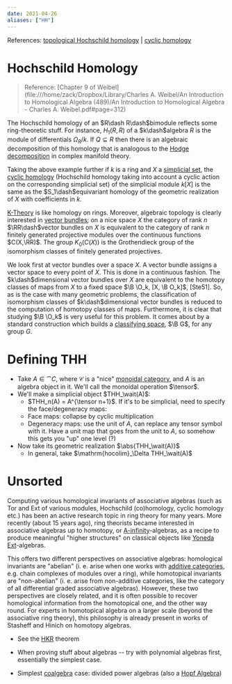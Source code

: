```yaml
---
date: 2021-04-26
aliases: ["HH"]
---
```


References: [topological Hochschild homology](topological%20Hochschild%20homology.md) | [cyclic homology](cyclic%20homology)


# Hochschild Homology

> Reference: [Chapter 9 of Weibel](file:///home/zack/Dropbox/Library/Charles A. Weibel/An Introduction to Homological Algebra (489)/An Introduction to Homological Algebra - Charles A. Weibel.pdf#page=312)

The Hochschild homology of an $R\dash R\dash$bimodule reflects some ring-theoretic stuff. For instance, $H_1(R,R)$ of a $k\dash$algebra $R$ is the module of differentials $\Omega_R/k$. If $Q\subseteq R$ then there is an algebraic decomposition of this homology that is analogous to the [Hodge decomposition](Hodge%20decomposition) in complex manifold theory.

Taking the above example further if $k$ is a ring and $X$ a [simplicial set](simplicial%20set.md), the [cyclic homology](cyclic%20homology) (Hochschild homology taking into account a cyclic action on the corresponding simplicial set) of the simplicial module $k[X]$ is the same as the $S_1\dash$equivariant homology of the geometric realization of $X$ with coefficients in $k$.

[K-Theory](K-Theory.md) is like homology on rings. Moreover, algebraic topology is clearly interested in [vector bundles](vector%20bundles); on a nice space $X$ the category of rank $n$ $\RR\dash$vector bundles on $X$ is equivalent to the category of rank $n$ finitely generated projective modules over the continuous functions $C(X,\RR)$. The group $K_0(C(X))$ is the Grothendieck group of the isomorphism classes of finitely generated projectives.

We look first at vector bundles over a space $X$. A vector bundle assigns a vector space to every point of $X$. This is done in a continuous fashion. The $k\dash$dimensional vector bundles over $X$ are equivalent to the homotopy classes of maps from $X$ to a fixed space $\B \O_k, [X, \B O_k]$, [Ste51]. So, as is the case with many geometric problems, the classification of isomorphism classes of $k\dash$dimensional vector bundles is reduced to the computation of homotopy classes of maps. Furthermore, it is clear that studying $\B \O_k$ is very useful for this problem. It comes about by a standard construction which builds a [classifying space](classifying%20space.md), $\B G$, for any group $G$.

# Defining THH

- Take $A \in \cat{C}$, where $\mathcal C$ is a "nice" [monoidal category](Monoidal%20category.md), and $A$ is an algebra object in it. We'll call the monoidal operation $\tensor$.
- We'll make a simplicial object $THH_\wait(A)$:
  - $THH_n(A) = A^{\tensor n+1}$. If it's to be simplicial, need to specify the face/degeneracy maps:
  - Face maps: collapse by cyclic multiplication
  - Degeneracy maps: use the unit of $A$, can replace any tensor symbol with it. Have a unit map that goes from the unit to $A$, so somehow this gets you "up" one level (?)
- Now take its geometric realization $\abs{THH_\wait(A)}$
  - In general, take $\mathrm{hocolim}_\Delta THH_\wait(A)$

# Unsorted

Computing various homological invariants of associative algebras (such as Tor and Ext of various modules, Hochschild (co)homology, cyclic homology etc.) has been an active research topic in ring theory for many years. More recently (about 15 years ago), ring theorists became interested in associative algebras up to homotopy, or [A-infinity](A-infinity)-algebras, as a recipe to produce meaningful "higher structures" on classical objects like [Yoneda Ext](Yoneda%20Ext)-algebras.

This offers two different perspectives on associative algebras: homological invariants are "abelian" (i. e. arise when one works with [additive categories](additive%20category), e.g. chain complexes of modules over a ring), while homotopical invariants are "non-abelian" (i. e. arise from non-additive categories, like the category of all differential graded associative algebras). However, these two perspectives are closely related, and it is often possible to recover homological information from the homotopical one, and the other way round. For experts in homotopical algebra on a larger scale (beyond the associative ring theory), this philosophy is already present in works of Stasheff and Hinich on homotopy algebras.


- See the [HKR](HKR.md) theorem

- When proving stuff about algebras -- try with polynomial algebras first, essentially the simplest case.
- Simplest [coalgebra](coalgebra) case: divided power algebras (also a [Hopf Algebra](Hopf%20Algebra))